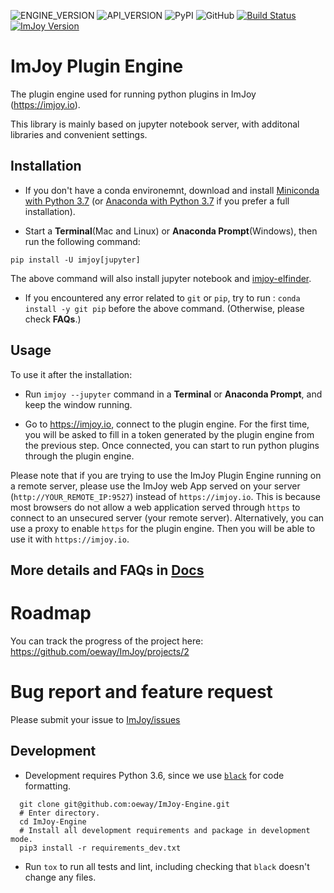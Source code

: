 ![ENGINE_VERSION](https://img.shields.io/badge/dynamic/json.svg?color=success&label=imjoy%20engine&prefix=v&query=version&url=https%3A%2F%2Fraw.githubusercontent.com%2Foeway%2FImJoy-Engine%2Fmaster%2Fimjoy%2FVERSION) ![API_VERSION](https://img.shields.io/badge/dynamic/json.svg?color=success&label=api%20version&prefix=v&query=api_version&url=https%3A%2F%2Fraw.githubusercontent.com%2Foeway%2FImJoy-Engine%2Fmaster%2Fimjoy%2FVERSION) ![PyPI](https://img.shields.io/pypi/v/imjoy.svg?style=popout) ![GitHub](https://img.shields.io/github/license/oeway/ImJoy-Engine.svg) [![Build Status](https://travis-ci.com/oeway/ImJoy-Engine.svg?branch=master)](https://travis-ci.com/oeway/ImJoy-Engine) [![ImJoy Version](https://img.shields.io/badge/dynamic/json.svg?color=success&label=imjoy&prefix=v&query=version&url=https://raw.githubusercontent.com/oeway/ImJoy/master/web/package.json)](https://imjoy.io/#/app)
# ImJoy Plugin Engine
The plugin engine used for running python plugins in ImJoy (https://imjoy.io).

This library is mainly based on jupyter notebook server, with additonal libraries and convenient settings.

## Installation
* If you don't have a conda environemnt, download and install [Miniconda with Python 3.7](https://conda.io/miniconda.html) (or [Anaconda with Python 3.7](https://www.anaconda.com/download/) if you prefer a full installation).

* Start a **Terminal**(Mac and Linux) or **Anaconda Prompt**(Windows), then run the following command:

```
pip install -U imjoy[jupyter]
```

The above command will also install jupyter notebook and [imjoy-elfinder](https://github.com/imjoy-team/imjoy-elfinder).

* If you encountered any error related to `git` or `pip`, try to run : `conda install -y git pip` before the above command. (Otherwise, please check **FAQs**.)

## Usage

To use it after the installation:
* Run `imjoy --jupyter` command in a **Terminal** or **Anaconda Prompt**, and keep the window running.

* Go to https://imjoy.io, connect to the plugin engine. For the first time, you will be asked to fill in a token generated by the plugin engine from the previous step. Once connected, you can start to run python plugins through the plugin engine.


Please note that if you are trying to use the ImJoy Plugin Engine running on a remote server, please use the ImJoy web App served on your server (`http://YOUR_REMOTE_IP:9527`) instead of `https://imjoy.io`. This is because most browsers do not allow a web application served through `https` to connect to an unsecured server (your remote server). Alternatively, you can use a proxy to enable `https` for the plugin engine. Then you will be able to use it with `https://imjoy.io`.


## More details and FAQs in [Docs](https://imjoy.io/docs/#/user_manual)

# Roadmap
You can track the progress of the project here: https://github.com/oeway/ImJoy/projects/2

# Bug report and feature request

Please submit your issue to [ImJoy/issues ](https://github.com/oeway/ImJoy/issues)

## Development

- Development requires Python 3.6, since we use [`black`](https://github.com/ambv/black) for code formatting.

```
  git clone git@github.com:oeway/ImJoy-Engine.git
  # Enter directory.
  cd ImJoy-Engine
  # Install all development requirements and package in development mode.
  pip3 install -r requirements_dev.txt
```

- Run `tox` to run all tests and lint, including checking that `black` doesn't change any files.
